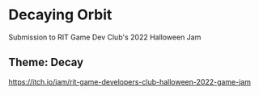 # Decaying Orbit
Submission to RIT Game Dev Club's 2022 Halloween Jam
## Theme: Decay
https://itch.io/jam/rit-game-developers-club-halloween-2022-game-jam
